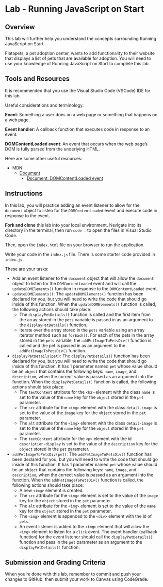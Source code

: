 # Lab - Running JavaScript on Start

## Overview

This lab will further help you understand the concepts surrounding Running JavaScript on Start.

Flatapets, a pet adoption center, wants to add functionality to their website that displays a list of pets that are available for adoption. You will need to use your knowledge of Running JavaScript on Start to complete this lab.

## Tools and Resources

It is recommended that you use the Visual Studio Code (VSCode) IDE for this lab.

Useful considerations and terminology:

**Event**: Something a user does on a web page or something that happens on a web page.

**Event handler**: A callback function that executes code in response to an event.

**DOMContentLoaded event**: An event that occurs when the web page’s DOM is fully parsed from the underlying HTML.

Here are some other useful resources:

- MDN
  - [Document](https://developer.mozilla.org/en-US/docs/Web/API/Document)
    - [Document: DOMContentLoaded event](https://developer.mozilla.org/en-US/docs/Web/API/Document/DOMContentLoaded_event)

## Instructions

In this lab, you will practice adding an event listener to allow for the `document` object to listen for the `DOMContentLoaded` event and execute code in response to the event.

**Fork and clone** this lab into your local environment. Navigate into its
directory in the terminal, then run `code .` to open the files in Visual Studio
Code.

Then, open the `index.html` file on your browser to run the application.

Write your code in the `index.js` file. There is some starter code provided in `index.js`.

These are your tasks:

- Add an event listener to the `document` object that will allow the `document` object to listen for the `DOMContentLoaded` event and will call the `updateDOMElements()` function in response to the `DOMContentLoaded` event.
- `updateDOMElements()`: The `updateDOMElements()` function has been declared for you, but you will need to write the code that should go inside of this function. When the `updateDOMElements()` function is called, the following actions should take place:
  - The `displayPetDetails()` function is called and the first item from the array stored in the `pets` variable is passed in as an argument to the `displayPetDetails()` function.
  - Iterate over the array stored in the `pets` variable using an array iterator method such as `forEach()`. For each of the pets in the array stored in the `pets` variable, the `addPetImageToPetsDiv()` function is called and the pet is passed in as an argument to the `addPetImageToPetsDiv()` function.
- `displayPetDetails(pet)`: The `displayPetDetails()` function has been declared for you, but you will need to write the code that should go inside of this function. It has 1 parameter named `pet` whose value should be an `object` that contains the following keys: `name`, `image`, and `description`, when the correct value is passed as an argument into the function. When the `displayPetDetails()` function is called, the following actions should take place:
  - The `textContent` attribute for the `<h2>` element with the class `name` is set to the value of the `name` key for the `object` stored in the `pet` parameter.
  - The `src` attribute for the `<img>` element with the class `detail-image` is set to the value of the `image` key for the `object` stored in the `pet` parameter.
  - The `alt` attribute for the `<img>` element with the class `detail-image` is set to the value of the `name` key for the `object` stored in the `pet` parameter.
  - The `textContent` attribute for the `<p>` element with the id `description-display` is set to the value of the `description` key for the `object` stored in the `pet` parameter.
- `addPetImageToPetsDiv(pet)`: The `addPetImageToPetsDiv()` function has been declared for you, but you will need to write the code that should go inside of this function. It has 1 parameter named `pet` whose value should be an `object` that contains the following keys: `name`, `image`, and `description`, when the correct value is passed as an argument into the function. When the `addPetImageToPetsDiv()` function is called, the following actions should take place:
  - A new `<img>` element is created.
  - The `src` attribute for the `<img>` element is set to the value of the `image` key for the `object` stored in the `pet` parameter.
  - The `alt` attribute for the `<img>` element is set to the value of the `name` key for the `object` stored in the `pet` parameter.
  - The `<img>` element is appended to the `<div>` element with the id of `pets`.
  - An event listener is added to the `<img>` element that will allow the `<img>` element to listen for a `click` event. The event handler (callback function) for the event listener should call the `displayPetDetails()` function and pass in the `pet` parameter as an argument to the `displayPetDetails()` function.

## Submission and Grading Criteria

When you’re done with this lab, remember to commit and push your changes to GitHub, then submit your work to Canvas using CodeGrade.